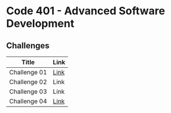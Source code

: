 # Code 401 - Advanced Software Development
## Challenges


| Title  | Link |
| --- | ----------- |
| Challenge 01 | [Link](https://github.com/HadeelDaragmeh158/data-structures-and-algorithms/blob/main/javaChallenge/README.md) |
| Challenge 02 | Link |
| Challenge 03 | Link |
| Challenge 04 | [Link](https://github.com/HadeelDaragmeh158/data-structures-and-algorithms/blob/main/Challenge04/Challenge04.md) |
